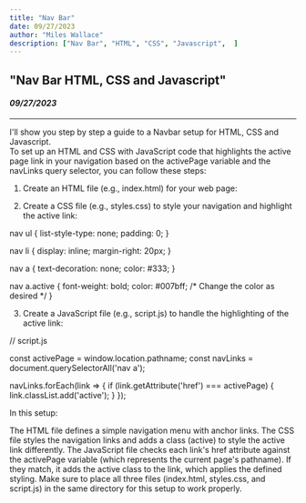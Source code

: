 ```yaml
---
title: "Nav Bar"
date: 09/27/2023
author: "Miles Wallace"
description: ["Nav Bar", "HTML", "CSS", "Javascript",  ]
---
```

## "Nav Bar HTML, CSS and Javascript"
#### _09/27/2023_ 
____
I'll show you step by step a guide to a Navbar setup for HTML, CSS and Javascript.  
To set up an HTML and CSS with JavaScript code that highlights the active page link in your navigation based on the activePage variable and the navLinks query selector, you can follow these steps:  

1. Create an HTML file (e.g., index.html) for your web page:
<!--
<!DOCTYPE html>
<html lang="en">
<head>
    <meta charset="UTF-8">
    <meta name="viewport" content="width=device-width, initial-scale=1.0">
    <link rel="stylesheet" href="styles.css">
    <title>Your Website Title</title>
</head>
<body>
    <nav>
        <ul>
            <li><a href="index.html">Home</a></li>
            <li><a href="about.html">About</a></li>
            <li><a href="contact.html">Contact</a></li>
        </ul>
    </nav>

    <script src="script.js"></script>
</body>
</html>
-->

2. Create a CSS file (e.g., styles.css) to style your navigation and highlight the active link:  

nav ul {
    list-style-type: none;
    padding: 0;
}

nav li {
    display: inline;
    margin-right: 20px;
}

nav a {
    text-decoration: none;
    color: #333;
}

nav a.active {
    font-weight: bold;
    color: #007bff; /* Change the color as desired */
}

3. Create a JavaScript file (e.g., script.js) to handle the highlighting of the active link:  

// script.js

const activePage = window.location.pathname;
const navLinks = document.querySelectorAll('nav a');

navLinks.forEach(link => {
    if (link.getAttribute('href') === activePage) {
        link.classList.add('active');
    }
});  

In this setup:  

The HTML file defines a simple navigation menu with anchor links.
The CSS file styles the navigation links and adds a class (active) to style the active link differently.
The JavaScript file checks each link's href attribute against the activePage variable (which represents the current page's pathname). If they match, it adds the active class to the link, which applies the defined styling.
Make sure to place all three files (index.html, styles.css, and script.js) in the same directory for this setup to work properly.


